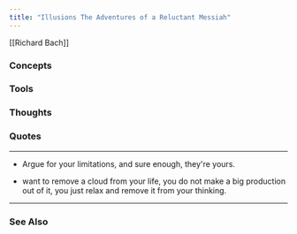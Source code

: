 ```yaml
---
title: "Illusions The Adventures of a Reluctant Messiah"
---
```


[[Richard Bach]]

### Concepts

### Tools

### Thoughts

### Quotes
---

- Argue for your limitations, and sure enough, they're yours.

- want to remove a cloud from your life, you do not make a big production out of it, you just relax and remove it from your thinking.


----
### See Also